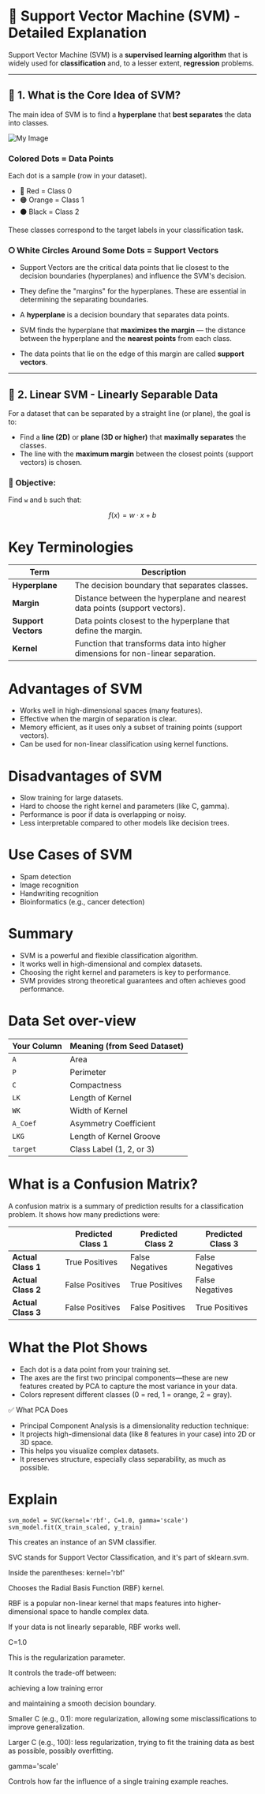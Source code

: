 # 📘 Support Vector Machine (SVM) - Detailed Explanation

Support Vector Machine (SVM) is a **supervised learning algorithm** that is widely used for **classification** and, to a lesser extent, **regression** problems.

---

## 🧠 1. What is the Core Idea of SVM?

The main idea of SVM is to find a **hyperplane** that **best separates** the data into classes.

![My Image](image.png)

### Colored Dots = Data Points
Each dot is a sample (row in your dataset).

-   🔴 Red = Class 0
-   🟠 Orange = Class 1
-   ⚫ Black = Class 2

These classes correspond to the target labels in your classification task.

### ⭘ White Circles Around Some Dots = Support Vectors
- Support Vectors are the critical data points that lie closest to the decision boundaries (hyperplanes) and influence the SVM's decision.
- They define the "margins" for the hyperplanes. These are essential in determining the separating boundaries.


- A **hyperplane** is a decision boundary that separates data points.
- SVM finds the hyperplane that **maximizes the margin** — the distance between the hyperplane and the **nearest points** from each class.
- The data points that lie on the edge of this margin are called **support vectors**.

---

## 📏 2. Linear SVM - Linearly Separable Data

For a dataset that can be separated by a straight line (or plane), the goal is to:

- Find a **line (2D)** or **plane (3D or higher)** that **maximally separates** the classes.
- The line with the **maximum margin** between the closest points (support vectors) is chosen.

### 🎯 Objective:

Find `w` and `b` such that:
```math
f(x) = w · x + b
```
# Key Terminologies
| Term                | Description                                                                     |
| ------------------- | ------------------------------------------------------------------------------- |
| **Hyperplane**      | The decision boundary that separates classes.                                   |
| **Margin**          | Distance between the hyperplane and nearest data points (support vectors).      |
| **Support Vectors** | Data points closest to the hyperplane that define the margin.                   |
| **Kernel**          | Function that transforms data into higher dimensions for non-linear separation. |


# Advantages of SVM
- Works well in high-dimensional spaces (many features).
- Effective when the margin of separation is clear.
- Memory efficient, as it uses only a subset of training points (support vectors).
- Can be used for non-linear classification using kernel functions.

# Disadvantages of SVM
- Slow training for large datasets.
- Hard to choose the right kernel and parameters (like C, gamma).
- Performance is poor if data is overlapping or noisy.
- Less interpretable compared to other models like decision trees.

# Use Cases of SVM
- Spam detection
- Image recognition
- Handwriting recognition
- Bioinformatics (e.g., cancer detection)

# Summary
- SVM is a powerful and flexible classification algorithm.
- It works well in high-dimensional and complex datasets.
- Choosing the right kernel and parameters is key to performance.
- SVM provides strong theoretical guarantees and often achieves good performance.

# Data Set over-view

| Your Column | Meaning (from Seed Dataset) |
| ----------- | --------------------------- |
| `A`         | Area                        |
| `P`         | Perimeter                   |
| `C`         | Compactness                 |
| `LK`        | Length of Kernel            |
| `WK`        | Width of Kernel             |
| `A_Coef`    | Asymmetry Coefficient       |
| `LKG`       | Length of Kernel Groove     |
| `target`    | Class Label (1, 2, or 3)    |


# What is a Confusion Matrix?
A confusion matrix is a summary of prediction results for a classification problem.
It shows how many predictions were:

|                    | Predicted Class 1 | Predicted Class 2 | Predicted Class 3 |
| ------------------ | ----------------- | ----------------- | ----------------- |
| **Actual Class 1** | True Positives    | False Negatives   | False Negatives   |
| **Actual Class 2** | False Positives   | True Positives    | False Negatives   |
| **Actual Class 3** | False Positives   | False Positives   | True Positives    |


# What the Plot Shows

- Each dot is a data point from your training set.
- The axes are the first two principal components—these are new features created by PCA to capture the most variance in your data.
- Colors represent different classes (0 = red, 1 = orange, 2 = gray).

✅ What PCA Does
- Principal Component Analysis is a dimensionality reduction technique:
- It projects high-dimensional data (like 8 features in your case) into 2D or 3D space.
- This helps you visualize complex datasets.
- It preserves structure, especially class separability, as much as possible.


# Explain
```
svm_model = SVC(kernel='rbf', C=1.0, gamma='scale')
svm_model.fit(X_train_scaled, y_train)
```

This creates an instance of an SVM classifier.

SVC stands for Support Vector Classification, and it's part of sklearn.svm.

Inside the parentheses:
kernel='rbf'

Chooses the Radial Basis Function (RBF) kernel.

RBF is a popular non-linear kernel that maps features into higher-dimensional space to handle complex data.

If your data is not linearly separable, RBF works well.

C=1.0

This is the regularization parameter.

It controls the trade-off between:

achieving a low training error

and maintaining a smooth decision boundary.

Smaller C (e.g., 0.1): more regularization, allowing some misclassifications to improve generalization.

Larger C (e.g., 100): less regularization, trying to fit the training data as best as possible, possibly overfitting.

gamma='scale'

Controls how far the influence of a single training example reaches.

